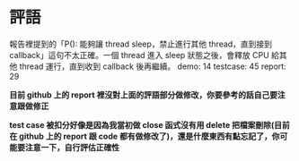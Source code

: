 # 評語
報告裡提到的「P(): 能夠讓 thread sleep，禁止進行其他 thread，直到接到 callback」這句不太正確。一個 thread 進入 sleep 狀態之後，會釋放 CPU 給其他 thread 運行，直到收到 callback 後再繼續。
demo: 14
testcase: 45
report: 29

**目前 github 上的 report 裡沒對上面的評語部分做修改，你要參考的話自己要注意跟做修正**

**test case 被扣分好像是因為我當初做 close 函式沒有用 delete 把檔案刪除(目前在 github 上的 report 跟 code 都有做修改了)，還是什麼東西有點忘記了，你可能要注意一下，自行評估正確性**
